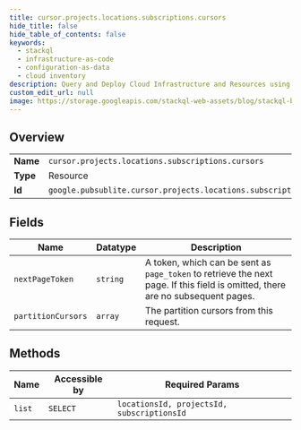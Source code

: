 ```yaml
---
title: cursor.projects.locations.subscriptions.cursors
hide_title: false
hide_table_of_contents: false
keywords:
  - stackql
  - infrastructure-as-code
  - configuration-as-data
  - cloud inventory
description: Query and Deploy Cloud Infrastructure and Resources using SQL
custom_edit_url: null
image: https://storage.googleapis.com/stackql-web-assets/blog/stackql-blog-post-featured-image.png
---
```

  
    

## Overview
<table><tbody>
<tr><td><b>Name</b></td><td><code>cursor.projects.locations.subscriptions.cursors</code></td></tr>
<tr><td><b>Type</b></td><td>Resource</td></tr>
<tr><td><b>Id</b></td><td><code>google.pubsublite.cursor.projects.locations.subscriptions.cursors</code></td></tr>
</tbody></table>

## Fields
| Name | Datatype | Description |
| ---- | -------- | ----------- |
| `nextPageToken` | `string` | A token, which can be sent as `page_token` to retrieve the next page. If this field is omitted, there are no subsequent pages. |
| `partitionCursors` | `array` | The partition cursors from this request. |
## Methods
| Name | Accessible by | Required Params |
| ---- | ------------- | --------------- |
| `list` | `SELECT` | `locationsId, projectsId, subscriptionsId` |
